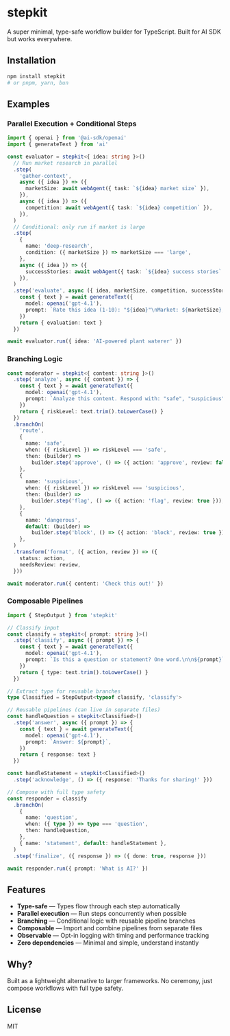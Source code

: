 # stepkit

A super minimal, type-safe workflow builder for TypeScript. Built for AI SDK but works everywhere.

## Installation

```bash
npm install stepkit
# or pnpm, yarn, bun
```

## Examples

### Parallel Execution + Conditional Steps

```typescript
import { openai } from '@ai-sdk/openai'
import { generateText } from 'ai'

const evaluator = stepkit<{ idea: string }>()
  // Run market research in parallel
  .step(
    'gather-context',
    async ({ idea }) => ({
      marketSize: await webAgent({ task: `${idea} market size` }),
    }),
    async ({ idea }) => ({
      competition: await webAgent({ task: `${idea} competition` }),
    }),
  )
  // Conditional: only run if market is large
  .step(
    {
      name: 'deep-research',
      condition: ({ marketSize }) => marketSize === 'large',
    },
    async ({ idea }) => ({
      successStories: await webAgent({ task: `${idea} success stories` }),
    }),
  )
  .step('evaluate', async ({ idea, marketSize, competition, successStories }) => {
    const { text } = await generateText({
      model: openai('gpt-4.1'),
      prompt: `Rate this idea (1-10): "${idea}"\nMarket: ${marketSize}, Competition: ${competition}`,
    })
    return { evaluation: text }
  })

await evaluator.run({ idea: 'AI-powered plant waterer' })
```

### Branching Logic

```typescript
const moderator = stepkit<{ content: string }>()
  .step('analyze', async ({ content }) => {
    const { text } = await generateText({
      model: openai('gpt-4.1'),
      prompt: `Analyze this content. Respond with: "safe", "suspicious", or "dangerous"\n\n${content}`,
    })
    return { riskLevel: text.trim().toLowerCase() }
  })
  .branchOn(
    'route',
    {
      name: 'safe',
      when: ({ riskLevel }) => riskLevel === 'safe',
      then: (builder) =>
        builder.step('approve', () => ({ action: 'approve', review: false })),
    },
    {
      name: 'suspicious',
      when: ({ riskLevel }) => riskLevel === 'suspicious',
      then: (builder) =>
        builder.step('flag', () => ({ action: 'flag', review: true })),
    },
    {
      name: 'dangerous',
      default: (builder) =>
        builder.step('block', () => ({ action: 'block', review: true })),
    },
  )
  .transform('format', ({ action, review }) => ({
    status: action,
    needsReview: review,
  }))

await moderator.run({ content: 'Check this out!' })
```

### Composable Pipelines

```typescript
import { StepOutput } from 'stepkit'

// Classify input
const classify = stepkit<{ prompt: string }>()
  .step('classify', async ({ prompt }) => {
    const { text } = await generateText({
      model: openai('gpt-4.1'),
      prompt: `Is this a question or statement? One word.\n\n${prompt}`,
    })
    return { type: text.trim().toLowerCase() }
  })

// Extract type for reusable branches
type Classified = StepOutput<typeof classify, 'classify'>

// Reusable pipelines (can live in separate files)
const handleQuestion = stepkit<Classified>()
  .step('answer', async ({ prompt }) => {
    const { text } = await generateText({
      model: openai('gpt-4.1'),
      prompt: `Answer: ${prompt}`,
    })
    return { response: text }
  })

const handleStatement = stepkit<Classified>()
  .step('acknowledge', () => ({ response: 'Thanks for sharing!' }))

// Compose with full type safety
const responder = classify
  .branchOn(
    {
      name: 'question',
      when: ({ type }) => type === 'question',
      then: handleQuestion,
    },
    { name: 'statement', default: handleStatement },
  )
  .step('finalize', ({ response }) => ({ done: true, response }))

await responder.run({ prompt: 'What is AI?' })
```

## Features

- **Type-safe** — Types flow through each step automatically
- **Parallel execution** — Run steps concurrently when possible
- **Branching** — Conditional logic with reusable pipeline branches
- **Composable** — Import and combine pipelines from separate files
- **Observable** — Opt-in logging with timing and performance tracking
- **Zero dependencies** — Minimal and simple, understand instantly

## Why?

Built as a lightweight alternative to larger frameworks. No ceremony, just compose workflows with full type safety.

## License

MIT
